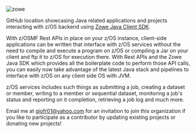 ![zowe](https://github.com/Zowe-Java-SDK/.github/assets/7764341/11225394-213e-4ee3-a5f4-47dd567b1d87)
 
GitHub location showcasing Java related applications and projects interacting with z/OS backend using [Zowe Java Client SDK](https://github.com/zowe/zowe-client-java-sdk).   

With z/OSMF Rest APIs in place on your z/OS instance, client-side applications can be written that interface with z/OS services without the need to compile and execute a program on z/OS or compiling a Jar on your client and ftp it to z/OS for execution there. With Rest APIs and the Zowe Java SDK which provides all the boilerplate code to perform those API calls, you can easily now take advantage of the latest Java stack and pipelines to interface with z/OS on any client side OS with JVM.   
  
z/OS services includes such things as submitting a job, creating a dataset or member, writing to a member or sequential dataset, monitoring a job's status and reporting on it completion, retrieving a job log and much more.   

Email me at giofr01@yahoo.com for an invitation to join this organization if you like to participate as a contributor by updating existing projects or donating new projects!  
